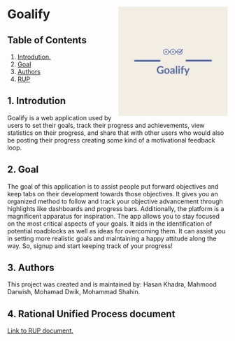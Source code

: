 # Goalify  <img  align="right" src="https://github.com/Goalify/front-end/blob/main/src/Goalify-logos.jpeg" width="250" height="250" />
## Table of Contents
1. [ Introdution. ](#intro)
2. [ Goal ](#goal)
3. [ Authors ](#auth)
4. [ RUP ](#rup)

<a name="intro"></a>
## 1. Introdution
Goalify is a web application used by users to set their goals, track their progress and achievements, view statistics on their progress, and share that with other users who would also be posting their progress creating some kind of a motivational feedback loop.


<a name="goal"></a>
## 2. Goal
The goal of this application is to assist people put forward objectives and keep tabs on their development towards those objectives. It gives you an organized method to follow and track your objective advancement through highlights like dashboards and progress bars. Additionally, the platform is a magnificent apparatus for inspiration. The app allows you to stay focused on the most critical aspects of your goals. It aids in the identification of potential roadblocks as well as ideas for overcoming them. It can assist you in setting more realistic goals and maintaining a happy attitude along the way. So, signup and start keeping track of your progress!

<a name="auth"></a>
## 3. Authors
This project was created and is maintained by: Hasan Khadra, Mahmood Darwish, Mohamad Dwik, Mohammad Shahin.

<a name="rup"></a>
## 4. Rational Unified Process document
[Link to RUP document.](https://docs.google.com/document/d/1t8vu45-3wV-ALB6AVPE5GnD7QVhFffHv/edit?usp=sharing&ouid=110336088534504218509&rtpof=true&sd=true)
